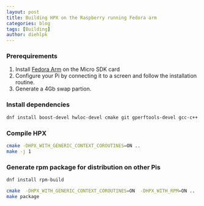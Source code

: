 ```yaml
---
layout: post
title: Building HPX on the Raspberry running Fedora arm
categories: blog
tags: [Building]
author: diehlpk
---
```


### Prerequirements

1. Install [Fedora Arm](https://fedoraproject.org/wiki/Architectures/ARM/Raspberry_Pi#Downloading_the_Fedora_ARM_image) on the Micro SDK card 
2. Configure your Pi by connecting it to a screen and follow the installation routine.
3. Generate a 4Gb swap partion.

### Install dependencies

```bash
dnf install boost-devel hwloc-devel cmake git gperftools-devel gcc-c++ automake make
```

### Compile HPX

```bash
cmake -DHPX_WITH_GENERIC_CONTEXT_COROUTINES=ON ..
make -j 1
```

### Generate rpm package for distribution on other Pis

```bash
dnf install rpm-build 
```


```bash
cmake  -DHPX_WITH_GENERIC_CONTEXT_COROUTINES=ON  -DHPX_WITH_RPM=ON ..
make package
```




